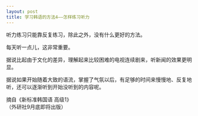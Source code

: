 ```yaml
---
layout: post
title: 学习韩语的方法4——怎样练习听力
---
```


<p>听力练习只能靠反复练习，除此之外，没有什么更好的方法。</p>



<p>每天听一点儿，这非常重要。</p>



<p>据说比起由于文化的差异，理解起来比较困难的电视连续剧来，听新闻的效果更明显。</p>



<p>据说如果开始随着大致的语流，掌握了气氛以后，有足够的时间来慢慢地、反复地听，还可以逐渐听到开始没听到的内容呢。</p>



<p>                           摘自《新标准韩国语 高级1》<br />                            （外研社9月底即将出版）</p>

